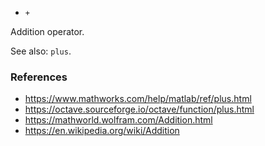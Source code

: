 - `+`

Addition operator.

See also: `plus`.

### References

- https://www.mathworks.com/help/matlab/ref/plus.html
- https://octave.sourceforge.io/octave/function/plus.html
- https://mathworld.wolfram.com/Addition.html
- https://en.wikipedia.org/wiki/Addition
